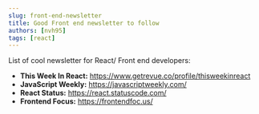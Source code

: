 ```yaml
---
slug: front-end-newsletter
title: Good Front end newsletter to follow
authors: [nvh95]
tags: [react]
---
```


List of cool newsletter for React/ Front end developers:

- **This Week In React:** https://www.getrevue.co/profile/thisweekinreact
- **JavaScript Weekly:** https://javascriptweekly.com/
- **React Status:** https://react.statuscode.com/
- **Frontend Focus:** https://frontendfoc.us/
